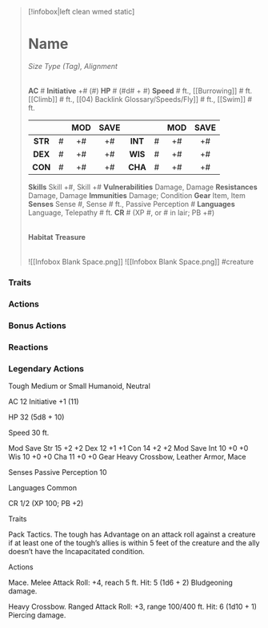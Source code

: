 > [!infobox|left clean wmed static]
> # Name
> *Size Type (Tag), Alignment*
> 
> | |
> | - |
> **AC** # **Initiative** +# (#)
> **HP** # (#d# + #)
> **Speed** # ft., [[Burrowing]] # ft. [[Climb]] # ft., [[04) Backlink Glossary/Speeds/Fly]] # ft., [[Swim]] # ft.
> 
> | | | MOD | SAVE | | | MOD | SAVE |
> | :-: | :-: | :-: | :-: | :-: | :-: | :-: | :-: |
> | **STR** | # | +# | +# | **INT** | # | +# | +# | 
> | **DEX** | # | +# | +# | **WIS** | # | +# | +# |
> | **CON** | # | +# | +# | **CHA** | # | +# | +# |
> **Skills** Skill +#, Skill +#
> **Vulnerabilities** Damage, Damage
> **Resistances** Damage, Damage
> **Immunities** Damage; Condition
> **Gear** Item, Item
> **Senses** Sense #, Sense # ft., Passive Perception #
> **Languages** Language, Telepathy # ft.
> **CR** # (XP #, or # in lair; PB +#)
>
> | |
> | - |
> **Habitat**
> **Treasure**
> 
> | |
> | - |
> ![[Infobox Blank Space.png]]
> ![[Infobox Blank Space.png]]
> #creature 


### Traits
### Actions
### Bonus Actions
### Reactions
### Legendary Actions
Tough
Medium or Small Humanoid, Neutral

AC 12 Initiative +1 (11)

HP 32 (5d8 + 10)

Speed 30 ft.

Mod	Save
Str	15	+2	+2
Dex	12	+1	+1
Con	14	+2	+2
Mod	Save
Int	10	+0	+0
Wis	10	+0	+0
Cha	11	+0	+0
Gear Heavy Crossbow, Leather Armor, Mace

Senses Passive Perception 10

Languages Common

CR 1/2 (XP 100; PB +2)

Traits

Pack Tactics. The tough has Advantage on an attack roll against a creature if at least one of the tough’s allies is within 5 feet of the creature and the ally doesn’t have the Incapacitated condition.

Actions

Mace. Melee Attack Roll: +4, reach 5 ft. Hit: 5 (1d6 + 2) Bludgeoning damage.

Heavy Crossbow. Ranged Attack Roll: +3, range 100/400 ft. Hit: 6 (1d10 + 1) Piercing damage.